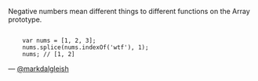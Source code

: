 Negative numbers mean different things to different functions on the Array prototype.

<code>
    var nums = [1, 2, 3];
    nums.splice(nums.indexOf('wtf'), 1);
    nums; // [1, 2]
</code>

— [@markdalgleish][1]

[1]:https://twitter.com/markdalgleish
